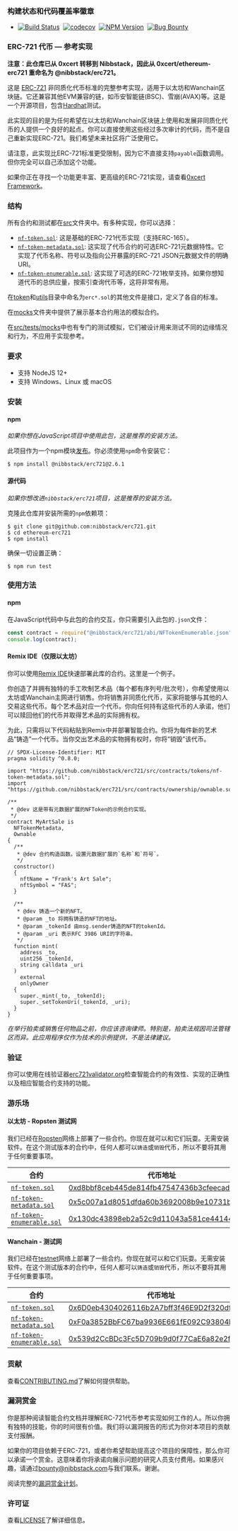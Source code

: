 ### 构建状态和代码覆盖率徽章
- [![Build Status](https://travis-ci.org/nibbstack/erc721.svg?branch=master)](https://travis-ci.org/nibbstack/erc721) &nbsp;[![codecov](https://codecov.io/gh/nibbstack/erc721/branch/master/graph/badge.svg?token=F0tgRHyWSM)](https://codecov.io/gh/nibbstack/erc721) &nbsp;[![NPM Version](https://badge.fury.io/js/@0xcert%2Fethereum-erc721.svg)](https://www.npmjs.com/package/@nibbstack/erc721) &nbsp;[![Bug Bounty](https://img.shields.io/badge/bounty-open-2930e8.svg)](https://github.com/nibbstack/erc721/blob/master/BUG_BOUNTY.md)

### ERC-721 代币 — 参考实现

**注意：此仓库已从 0xcert 转移到 Nibbstack，因此从 0xcert/ethereum-erc721 重命名为 @nibbstack/erc721。**

这是 [ERC-721](https://github.com/ethereum/EIPs/blob/master/EIPS/eip-721.md) 非同质化代币标准的完整参考实现，适用于以太坊和Wanchain区块链。它还兼容其他EVM兼容的链，如币安智能链(BSC)、雪崩(AVAX)等。这是一个开源项目，包含[Hardhat](https://hardhat.org/)测试。

此实现的目的是为任何希望在以太坊和Wanchain区块链上使用和发展非同质化代币的人提供一个良好的起点。你可以直接使用这些经过多次审计的代码，而不是自己重新实现ERC-721。我们希望未来社区将广泛使用它。

请注意，此实现比ERC-721标准更受限制，因为它不直接支持`payable`函数调用。但你完全可以自己添加这个功能。

如果你正在寻找一个功能更丰富、更高级的ERC-721实现，请查看[0xcert Framework](https://github.com/0xcert/framework)。

### 结构

所有合约和测试都在[src](src/)文件夹中。有多种实现，你可以选择：

- [`nf-token.sol`](src/contracts/tokens/nf-token.sol): 这是基础的ERC-721代币实现（支持ERC-165）。
- [`nf-token-metadata.sol`](src/contracts/tokens/nf-token-metadata.sol): 这实现了代币合约的可选ERC-721元数据特性。它实现了代币名称、符号以及指向公开暴露的ERC-721 JSON元数据文件的明确URI。
- [`nf-token-enumerable.sol`](src/contracts/tokens/nf-token-enumerable.sol): 这实现了可选的ERC-721枚举支持。如果你想知道代币的总供应量，按索引查询代币等，这将非常有用。

在[token](src/contracts/tokens)和[utils](src/contracts/utils)目录中命名为`erc*.sol`的其他文件是接口，定义了各自的标准。

在[mocks](src/contracts/mocks)文件夹中提供了展示基本合约用法的模拟合约。

在[src/tests/mocks](src/tests/mocks)中也有专门的测试模拟，它们被设计用来测试不同的边缘情况和行为，不应用于实现参考。

### 要求

* 支持 NodeJS 12+
* 支持 Windows、Linux 或 macOS

### 安装

#### npm

*如果你想在JavaScript项目中使用此包，这是推荐的安装方法。*

此项目作为一个npm模块[发布](https://www.npmjs.com/package/@nibbstack/erc721)。你必须使用`npm`命令安装它：

```
$ npm install @nibbstack/erc721@2.6.1
```

#### 源代码

*如果你想改进`nibbstack/erc721`项目，这是推荐的安装方法。*

克隆此仓库并安装所需的`npm`依赖项：

```
$ git clone git@github.com:nibbstack/erc721.git
$ cd ethereum-erc721
$ npm install
```

确保一切设置正确：

```
$ npm run test
```

### 使用方法

#### npm

在JavaScript代码中与此包的合约交互，你只需要引入此包的`.json`文件：

```js
const contract = require("@nibbstack/erc721/abi/NFTokenEnumerable.json");
console.log(contract);
```

#### Remix IDE（仅限以太坊）

你可以使用[Remix IDE](https://remix.ethereum.org)快速部署此库的合约。这里是一个例子。

你创造了并拥有独特的手工吹制艺术品（每个都有序列号/批次号），你希望使用以太坊或Wanchain主网进行销售。你将销售非同质化代币，买家将能够与其他的人交易这些代币。每个艺术品对应一个代币。你向任何持有这些代币的人承诺，他们可以赎回他们的代币并取得艺术品的实际拥有权。

为此，只需将以下代码粘贴到Remix中并部署智能合约。你将为每件新的艺术品“铸造”一个代币。当你交出艺术品的实物拥有权时，你将“销毁”该代币。

```solidity
// SPDX-License-Identifier: MIT
pragma solidity ^0.8.0;

import "https://github.com/nibbstack/erc721/src/contracts/tokens/nf-token-metadata.sol"; 
import "https://github.com/nibbstack/erc721/src/contracts/ownership/ownable.sol"; 

/**
 * @dev 这是带有元数据扩展的NFToken的示例合约实现。
 */
contract MyArtSale is
  NFTokenMetadata,
  Ownable
{
  /**
   * @dev 合约构造函数。设置元数据扩展的`名称`和`符号`。
   */
  constructor()
  {
    nftName = "Frank's Art Sale";
    nftSymbol = "FAS";
  }

  /**
   * @dev 铸造一个新的NFT。
   * @param _to 将拥有铸造的NFT的地址。
   * @param _tokenId 由msg.sender铸造的NFT的tokenId。
   * @param _uri 表示RFC 3986 URI的字符串。
   */
  function mint(
    address _to,
    uint256 _tokenId,
    string calldata _uri
  )
    external
    onlyOwner
  {
    super._mint(_to, _tokenId);
    super._setTokenUri(_tokenId, _uri);
  }
}
```

*在举行拍卖或销售任何物品之前，你应该咨询律师。特别是，拍卖法规因司法管辖区而异。此应用程序仅作为技术的示例提供，不是法律建议。*

### 验证

你可以使用在线验证器[erc721validator.org](https://erc721validator.org/)检查智能合约的有效性、实现的正确性以及相应智能合约支持的功能。

### 游乐场

#### 以太坊 - Ropsten 测试网

我们已经在[Ropsten](https://ropsten.etherscan.io/)网络上部署了一些合约。你现在就可以和它们玩耍。无需安装软件。在这个测试版本的合约中，任何人都可以`铸造`或`销毁`代币，所以不要将其用于任何重要事项。

| 合约 | 代币地址 | 交易哈希 |
| --- | --- | --- |
| [`nf-token.sol`](src/contracts/tokens/nf-token.sol) | [0xd8bbf8ceb445de814fb47547436b3cfeecadd4ec](https://ropsten.etherscan.io/address/0xd8bbf8ceb445de814fb47547436b3cfeecadd4ec) | [0xaac94c9ce15f5e437bd452eb1847a1d03a923730824743e1f37b471db0f16f0c](https://ropsten.etherscan.io/tx/0xaac94c9ce15f5e437bd452eb1847a1d03a923730824743e1f37b471db0f16f0c) |
| [`nf-token-metadata.sol`](src/contracts/tokens/nf-token-metadata.sol) | [0x5c007a1d8051dfda60b3692008b9e10731b67fde](https://ropsten.etherscan.io/address/0x5c007a1d8051dfda60b3692008b9e10731b67fde) | [0x1e702503aff40ea44aa4d77801464fd90a018b7b9bad670500a6e2b3cc281d3f](https://ropsten.etherscan.io/tx/0x1e702503aff40ea44aa4d77801464fd90a018b7b9bad670500a6e2b3cc281d3f) |
| [`nf-token-enumerable.sol`](src/contracts/tokens/nf-token-enumerable.sol) | [0x130dc43898eb2a52c9d11043a581ce4414487ed0](https://ropsten.etherscan.io/address/0x130dc43898eb2a52c9d11043a581ce4414487ed0) | [0x8df4c9b73d43c2b255a4038eec960ca12dae9ba62709894f0d85dc90d3938280](https://ropsten.etherscan.io/tx/0x8df4c9b73d43c2b255a4038eec960ca12dae9ba62709894f0d85dc90d3938280) |

#### Wanchain - 测试网

我们已经在[testnet](http://testnet.wanscan.org/)网络上部署了一些合约。你现在就可以和它们玩耍。无需安装软件。在这个测试版本的合约中，任何人都可以`铸造`或`销毁`代币，所以不要将其用于任何重要事项。

| 合约 | 代币地址 | 交易哈希 |
| --- | --- | --- |
| [`nf-token.sol`](src/contracts/tokens/nf-token.sol) | [0x6D0eb4304026116b2A7bff3f46E9D2f320df47D9](http://testnet.wanscan.org/address/0x6D0eb4304026116b2A7bff3f46E9D2f320df47D9) | [0x9ba7a172a50fc70433e29cfdc4fba51c37d84c8a6766686a9cfb975125196c3d](http://testnet.wanscan.org/tx/0x9ba7a172a50fc70433e29cfdc4fba51c37d84c8a6766686a9cfb975125196c3d) |
| [`nf-token-metadata.sol`](src/contracts/tokens/nf-token-metadata.sol) | [0xF0a3852BbFC67ba9936E661fE092C93804bf1c81](http://testnet.wanscan.org/address/0xF0a3852BbFC67ba9936E661fE092C93804bf1c81) | [0x338ca779405d39c0e0f403b01679b22603c745828211b5b2ea319affbc3e181b](http://testnet.wanscan.org/tx/0x338ca779405d39c0e0f403b01679b22603c745828211b5b2ea319affbc3e181b) |
| [`nf-token-enumerable.sol`](src/contracts/tokens/nf-token-enumerable.sol) | [0x539d2CcBDc3Fc5D709b9d0f77CaE6a82e2fec1F3](http://testnet.wanscan.org/address/0x539d2CcBDc3Fc5D709b9d0f77CaE6a82e2fec1F3) | [0x755886c9a9a53189550be162410b2ae2de6fc62f6791bf38599a078daf265580](http://testnet.wanscan.org/tx/0x755886c9a9a53189550be162410b2ae2de6fc62f6791bf38599a078daf265580) |

### 贡献

查看[CONTRIBUTING.md](./CONTRIBUTING.md)了解如何提供帮助。

### 漏洞赏金

你是那种阅读智能合约文档并理解ERC-721代币参考实现如何工作的人。所以你拥有独特的技能，你的时间很有价值。我们将以漏洞报告的形式为你对本项目的贡献支付报酬。

如果你的项目依赖于ERC-721，或者你希望帮助提高这个项目的保障性，那么你可以承诺一个赏金。这意味着你将承诺向展示问题的研究人员支付费用。如果感兴趣，请通过[bounty@nibbstack.com](mailto:bounty@nibbstack.com)与我们联系。谢谢。

阅读完整的[漏洞赏金计划](BUG_BOUNTY.md)。

### 许可证

查看[LICENSE](./LICENSE)了解详细信息。